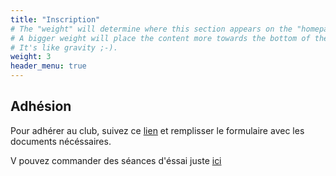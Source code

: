 ```yaml
---
title: "Inscription"
# The "weight" will determine where this section appears on the "homepage".
# A bigger weight will place the content more towards the bottom of the page.
# It's like gravity ;-).
weight: 3
header_menu: true
---
```


## Adhésion
Pour adhérer au club, suivez ce [lien](https://www.helloasso.com/associations/west-side-volley/adhesions/adhesion-2025-2026-westsidevolley) et remplisser le formulaire avec les documents nécéssaires.

V pouvez commander des séances d'éssai juste [ici](https://www.helloasso.com/associations/west-side-volley/evenements/seance-d-essai)

<!--
C'est simple ! Téléchargez les documents, remplissez-les et apportez-les lors de votre première séance.
Nous sommes impatients de vous rencontrer et de vous accueillir dans notre équipe.
 [Lien vers le site Hello Assos](https://www.helloasso.com/associations/west-side-volley/adhesions/adhesion-2025-2026-westsidevolley) -->

<!-- ![filet](images/affiche.webp) -->
